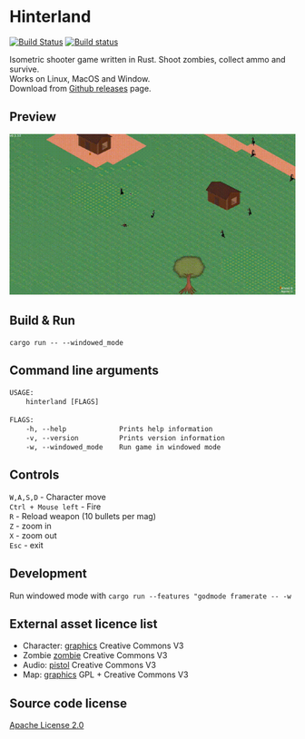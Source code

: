 # Hinterland

[![Build Status](https://travis-ci.org/Laastine/hinterland.svg?branch=master)](https://travis-ci.org/Laastine/hinterland)
[![Build status](https://ci.appveyor.com/api/projects/status/q30iw99u5f3ua237?svg=true&branch=master)](https://ci.appveyor.com/project/Laastine/hinterland)

Isometric shooter game written in Rust. Shoot zombies, collect ammo and survive.<br> Works on Linux, MacOS and Window.<br/>
Download from [Github releases](https://github.com/Laastine/hinterland/releases) page.

## Preview

<img src="assets/hinterland-gl-2019-08-28.gif">

## Build & Run

`cargo run -- --windowed_mode`


## Command line arguments

```
USAGE:
    hinterland [FLAGS]

FLAGS:
    -h, --help             Prints help information
    -v, --version          Prints version information
    -w, --windowed_mode    Run game in windowed mode
```

## Controls

`W,A,S,D` - Character move<br/>
`Ctrl + Mouse left` - Fire<br/>
`R` - Reload weapon (10 bullets per mag)<br/>
`Z` - zoom in<br/>
`X` - zoom out<br/>
`Esc` - exit

## Development

Run windowed mode with `cargo run --features "godmode framerate -- -w`

## External asset licence list

* Character: [graphics](http://opengameart.org/content/tmim-heroine-bleeds-game-art) Creative Commons V3
* Zombie [zombie](http://opengameart.org/content/zombie-sprites) Creative Commons V3
* Audio: [pistol](http://opengameart.org/content/chaingun-pistol-rifle-shotgun-shots) Creative Commons V3
* Map: [graphics](http://opengameart.org/content/tiled-terrains) GPL + Creative Commons V3

## Source code license

[Apache License 2.0](https://github.com/Laastine/hinterland/blob/master/LICENSE)
